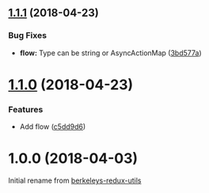 <a name="1.1.1"></a>
## [1.1.1](https://github.com/BerkeleyTrue/redux-vertical/compare/v1.1.0...v1.1.1) (2018-04-23)


### Bug Fixes

* **flow:** Type can be string or AsyncActionMap ([3bd577a](https://github.com/BerkeleyTrue/redux-vertical/commit/3bd577a))



<a name="1.1.0"></a>
# [1.1.0](https://github.com/BerkeleyTrue/redux-vertical/compare/v1.0.0...v1.1.0) (2018-04-23)


### Features

* Add flow ([c5dd9d6](https://github.com/BerkeleyTrue/redux-vertical/commit/c5dd9d6))



<a name="1.0.0"></a>
# 1.0.0 (2018-04-03)

Initial rename from [berkeleys-redux-utils](https://github.com/BerkeleyTrue/berkeleys-redux-utils.git)
